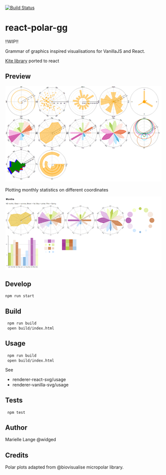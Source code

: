 [![Build Status](https://travis-ci.org/widged/react-polar-gg.svg)](https://travis-ci.org/widged/react-polar-gg)

# react-polar-gg

!!WIP!!

Grammar of graphics inspired visualisations for VanillaJS and React.

[Kite library](https://github.com/widged/kite) ported to react

## Preview

![library preview](preview.png "Library Preview")

Plotting monthly statistics on different coordinates

![months preview](preview-months.png "Months Preview")

## Develop

    npm run start

## Build

     npm run build
     open build/index.html

## Usage

     npm run build
     open build/index.html

See
* renderer-react-svg/usage
* renderer-vanilla-svg/usage

## Tests

     npm test

## Author

Marielle Lange @widged


## Credits

Polar plots adapted from @biovisualise micropolar library.
